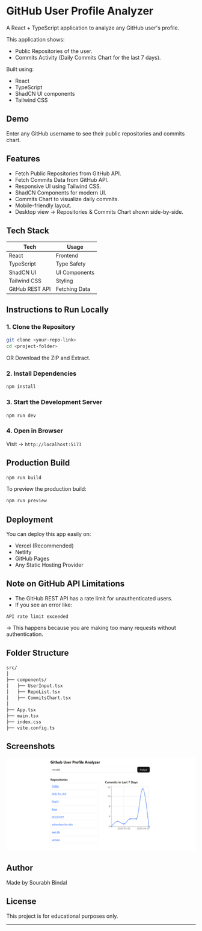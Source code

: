# GitHub User Profile Analyzer

A React + TypeScript application to analyze any GitHub user's profile.

This application shows:
* Public Repositories of the user.
* Commits Activity (Daily Commits Chart for the last 7 days).

Built using:
* React
* TypeScript
* ShadCN UI components
* Tailwind CSS

## Demo

Enter any GitHub username to see their public repositories and commits chart.

## Features

* Fetch Public Repositories from GitHub API.
* Fetch Commits Data from GitHub API.
* Responsive UI using Tailwind CSS.
* ShadCN Components for modern UI.
* Commits Chart to visualize daily commits.
* Mobile-friendly layout.
* Desktop view → Repositories & Commits Chart shown side-by-side.

## Tech Stack

| Tech | Usage |
|------|-------|
| React | Frontend |
| TypeScript | Type Safety |
| ShadCN UI | UI Components |
| Tailwind CSS | Styling |
| GitHub REST API | Fetching Data |

## Instructions to Run Locally

### 1. Clone the Repository

```bash
git clone <your-repo-link>
cd <project-folder>
```

OR Download the ZIP and Extract.

### 2. Install Dependencies

```bash
npm install
```

### 3. Start the Development Server

```bash
npm run dev
```

### 4. Open in Browser
Visit → `http://localhost:5173`

## Production Build

```bash
npm run build
```

To preview the production build:

```bash
npm run preview
```

## Deployment

You can deploy this app easily on:
* Vercel (Recommended)
* Netlify
* GitHub Pages
* Any Static Hosting Provider

## Note on GitHub API Limitations

* The GitHub REST API has a rate limit for unauthenticated users.
* If you see an error like:
```
API rate limit exceeded
```
→ This happens because you are making too many requests without authentication.

## Folder Structure

```
src/
│
├── components/
│   ├── UserInput.tsx
│   ├── RepoList.tsx
│   ├── CommitsChart.tsx
│
├── App.tsx
├── main.tsx
├── index.css
├── vite.config.ts
```

## Screenshots
![App Screenshot](public/ss.png)

## Author
Made by Sourabh Bindal

## License
This project is for educational purposes only.

---

